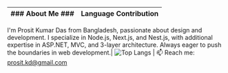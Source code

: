|### About Me ### | Language Contribution |
| --- | --- |
I'm Prosit Kumar Das from Bangladesh, passionate about design and development.
I specialize in Node.js, Next.js, and Nest.js, with additional expertise in
ASP.NET, MVC, and 3-layer architecture. Always eager to push the
boundaries in web development.| ![Top Langs](https://github-readme-stats.vercel.app/api/top-langs/?username=PrositKD&theme=tokyonight) |
📫 Reach me: prosit.kd@gmail.com
